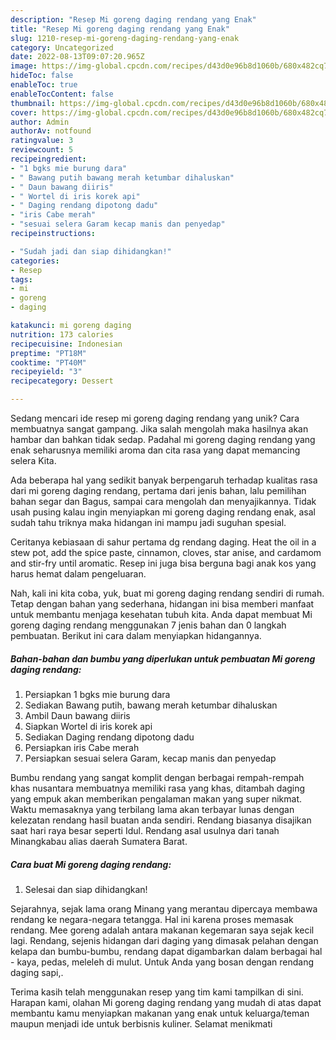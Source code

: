 ```yaml
---
description: "Resep Mi goreng daging rendang yang Enak"
title: "Resep Mi goreng daging rendang yang Enak"
slug: 1210-resep-mi-goreng-daging-rendang-yang-enak
category: Uncategorized
date: 2022-08-13T09:07:20.965Z
image: https://img-global.cpcdn.com/recipes/d43d0e96b8d1060b/680x482cq70/mi-goreng-daging-rendang-foto-resep-utama.jpg
hideToc: false
enableToc: true
enableTocContent: false
thumbnail: https://img-global.cpcdn.com/recipes/d43d0e96b8d1060b/680x482cq70/mi-goreng-daging-rendang-foto-resep-utama.jpg
cover: https://img-global.cpcdn.com/recipes/d43d0e96b8d1060b/680x482cq70/mi-goreng-daging-rendang-foto-resep-utama.jpg
author: Admin
authorAv: notfound
ratingvalue: 3
reviewcount: 5
recipeingredient:
- "1 bgks mie burung dara"
- " Bawang putih bawang merah ketumbar dihaluskan"
- " Daun bawang diiris"
- " Wortel di iris korek api"
- " Daging rendang dipotong dadu"
- "iris Cabe merah"
- "sesuai selera Garam kecap manis dan penyedap"
recipeinstructions:

- "Sudah jadi dan siap dihidangkan!"
categories:
- Resep
tags:
- mi
- goreng
- daging

katakunci: mi goreng daging 
nutrition: 173 calories
recipecuisine: Indonesian
preptime: "PT18M"
cooktime: "PT40M"
recipeyield: "3"
recipecategory: Dessert

---
```





Sedang mencari ide resep mi goreng daging rendang yang unik? Cara membuatnya sangat gampang. Jika salah mengolah maka hasilnya akan hambar dan bahkan tidak sedap. Padahal mi goreng daging rendang yang enak seharusnya memiliki aroma dan cita rasa yang dapat memancing selera Kita.





Ada beberapa hal yang sedikit banyak berpengaruh terhadap kualitas rasa dari mi goreng daging rendang, pertama dari jenis bahan, lalu pemilihan bahan segar dan Bagus, sampai cara mengolah dan menyajikannya. Tidak usah pusing kalau ingin menyiapkan mi goreng daging rendang enak,      asal sudah tahu triknya maka hidangan ini mampu jadi suguhan spesial.














Ceritanya kebiasaan di sahur pertama dg rendang daging. Heat the oil in a stew pot, add the spice paste, cinnamon, cloves, star anise, and cardamom and stir-fry until aromatic. Resep ini juga bisa berguna bagi anak kos yang harus hemat dalam pengeluaran.






Nah, kali ini kita coba, yuk, buat mi goreng daging rendang sendiri di rumah. Tetap dengan bahan yang sederhana, hidangan ini bisa memberi manfaat untuk membantu menjaga kesehatan tubuh kita. Anda dapat membuat Mi goreng daging rendang menggunakan 7 jenis bahan dan 0 langkah pembuatan. Berikut ini cara dalam menyiapkan hidangannya.

<!--inarticleads1-->

##### Bahan-bahan dan bumbu yang diperlukan untuk pembuatan Mi goreng daging rendang:

1. Persiapkan 1 bgks mie burung dara
1. Sediakan  Bawang putih, bawang merah ketumbar dihaluskan
1. Ambil  Daun bawang diiris
1. Siapkan  Wortel di iris korek api
1. Sediakan  Daging rendang dipotong dadu
1. Persiapkan iris Cabe merah
1. Persiapkan sesuai selera Garam, kecap manis dan penyedap


Bumbu rendang yang sangat komplit dengan berbagai rempah-rempah khas nusantara membuatnya memiliki rasa yang khas, ditambah daging yang empuk akan memberikan pengalaman makan yang super nikmat. Waktu memasaknya yang terbilang lama akan terbayar lunas dengan kelezatan rendang hasil buatan anda sendiri. Rendang biasanya disajikan saat hari raya besar seperti Idul. Rendang asal usulnya dari tanah Minangkabau alias daerah Sumatera Barat. 

<!--inarticleads2-->

##### Cara buat Mi goreng daging rendang:


1. Selesai dan siap dihidangkan!

Sejarahnya, sejak lama orang Minang yang merantau dipercaya membawa rendang ke negara-negara tetangga. Hal ini karena proses memasak rendang. Mee goreng adalah antara makanan kegemaran saya sejak kecil lagi. Rendang, sejenis hidangan dari daging yang dimasak pelahan dengan kelapa dan bumbu-bumbu, rendang dapat digambarkan dalam berbagai hal - kaya, pedas, meleleh di mulut. Untuk Anda yang bosan dengan rendang daging sapi,. 

Terima kasih telah menggunakan resep yang tim kami tampilkan di sini. Harapan kami, olahan Mi goreng daging rendang yang mudah di atas dapat membantu kamu menyiapkan makanan yang enak untuk keluarga/teman maupun menjadi ide untuk berbisnis kuliner. Selamat menikmati
